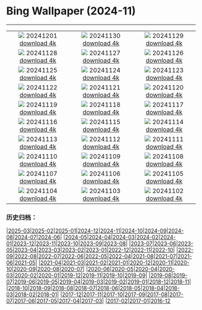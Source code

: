 # Bing Wallpaper (2024-11)
**************
| | | |
| :----: | :----: | :----: |
| ![](https://www.bing.com/th?id=OHR.IcebergsAntarctica_JA-JP7385959905_1920x1080.jpg) 20241201 [download 4k](https://www.bing.com/th?id=OHR.IcebergsAntarctica_JA-JP7385959905_UHD.jpg) | ![](https://www.bing.com/th?id=OHR.KilchurnAutumn_JA-JP5172394807_1920x1080.jpg) 20241130 [download 4k](https://www.bing.com/th?id=OHR.KilchurnAutumn_JA-JP5172394807_UHD.jpg) | ![](https://www.bing.com/th?id=OHR.MtStMichel_JA-JP4975687728_1920x1080.jpg) 20241129 [download 4k](https://www.bing.com/th?id=OHR.MtStMichel_JA-JP4975687728_UHD.jpg) |
| ![](https://www.bing.com/th?id=OHR.ZafraCastle_JA-JP6761146829_1920x1080.jpg) 20241128 [download 4k](https://www.bing.com/th?id=OHR.ZafraCastle_JA-JP6761146829_UHD.jpg) | ![](https://www.bing.com/th?id=OHR.SemoisRiver_JA-JP6578585711_1920x1080.jpg) 20241127 [download 4k](https://www.bing.com/th?id=OHR.SemoisRiver_JA-JP6578585711_UHD.jpg) | ![](https://www.bing.com/th?id=OHR.HotBathDay2024_JA-JP6338825094_1920x1080.jpg) 20241126 [download 4k](https://www.bing.com/th?id=OHR.HotBathDay2024_JA-JP6338825094_UHD.jpg) |
| ![](https://www.bing.com/th?id=OHR.AmboseliGiraffes_JA-JP2992203136_1920x1080.jpg) 20241125 [download 4k](https://www.bing.com/th?id=OHR.AmboseliGiraffes_JA-JP2992203136_UHD.jpg) | ![](https://www.bing.com/th?id=OHR.SonomaCoast_JA-JP5834035051_1920x1080.jpg) 20241124 [download 4k](https://www.bing.com/th?id=OHR.SonomaCoast_JA-JP5834035051_UHD.jpg) | ![](https://www.bing.com/th?id=OHR.FibonacciAloe_JA-JP5597690966_1920x1080.jpg) 20241123 [download 4k](https://www.bing.com/th?id=OHR.FibonacciAloe_JA-JP5597690966_UHD.jpg) |
| ![](https://www.bing.com/th?id=OHR.Xiaoxue2024_JA-JP4930643570_1920x1080.jpg) 20241122 [download 4k](https://www.bing.com/th?id=OHR.Xiaoxue2024_JA-JP4930643570_UHD.jpg) | ![](https://www.bing.com/th?id=OHR.LionCubs_JA-JP4693137175_1920x1080.jpg) 20241121 [download 4k](https://www.bing.com/th?id=OHR.LionCubs_JA-JP4693137175_UHD.jpg) | ![](https://www.bing.com/th?id=OHR.BeyondSaype_JA-JP4402963918_1920x1080.jpg) 20241120 [download 4k](https://www.bing.com/th?id=OHR.BeyondSaype_JA-JP4402963918_UHD.jpg) |
| ![](https://www.bing.com/th?id=OHR.TasmansArch_JA-JP4122919606_1920x1080.jpg) 20241119 [download 4k](https://www.bing.com/th?id=OHR.TasmansArch_JA-JP4122919606_UHD.jpg) | ![](https://www.bing.com/th?id=OHR.PorthcawlLighthouse_JA-JP3933854148_1920x1080.jpg) 20241118 [download 4k](https://www.bing.com/th?id=OHR.PorthcawlLighthouse_JA-JP3933854148_UHD.jpg) | ![](https://www.bing.com/th?id=OHR.RedStag_JA-JP3676294833_1920x1080.jpg) 20241117 [download 4k](https://www.bing.com/th?id=OHR.RedStag_JA-JP3676294833_UHD.jpg) |
| ![](https://www.bing.com/th?id=OHR.FrieslandNetherlands_JA-JP3280523442_1920x1080.jpg) 20241116 [download 4k](https://www.bing.com/th?id=OHR.FrieslandNetherlands_JA-JP3280523442_UHD.jpg) | ![](https://www.bing.com/th?id=OHR.YiPengLanterns_JA-JP3002354354_1920x1080.jpg) 20241115 [download 4k](https://www.bing.com/th?id=OHR.YiPengLanterns_JA-JP3002354354_UHD.jpg) | ![](https://www.bing.com/th?id=OHR.ManarolaItaly_JA-JP2558854780_1920x1080.jpg) 20241114 [download 4k](https://www.bing.com/th?id=OHR.ManarolaItaly_JA-JP2558854780_UHD.jpg) |
| ![](https://www.bing.com/th?id=OHR.KelpForest_JA-JP2433405735_1920x1080.jpg) 20241113 [download 4k](https://www.bing.com/th?id=OHR.KelpForest_JA-JP2433405735_UHD.jpg) | ![](https://www.bing.com/th?id=OHR.CoveArch_JA-JP2301146228_1920x1080.jpg) 20241112 [download 4k](https://www.bing.com/th?id=OHR.CoveArch_JA-JP2301146228_UHD.jpg) | ![](https://www.bing.com/th?id=OHR.Banff24_JA-JP2138489803_1920x1080.jpg) 20241111 [download 4k](https://www.bing.com/th?id=OHR.Banff24_JA-JP2138489803_UHD.jpg) |
| ![](https://www.bing.com/th?id=OHR.YucatanFlamingos_JA-JP2002783035_1920x1080.jpg) 20241110 [download 4k](https://www.bing.com/th?id=OHR.YucatanFlamingos_JA-JP2002783035_UHD.jpg) | ![](https://www.bing.com/th?id=OHR.MoroccoMilkyWay_JA-JP1854707696_1920x1080.jpg) 20241109 [download 4k](https://www.bing.com/th?id=OHR.MoroccoMilkyWay_JA-JP1854707696_UHD.jpg) | ![](https://www.bing.com/th?id=OHR.GlacialRivers_JA-JP1694776093_1920x1080.jpg) 20241108 [download 4k](https://www.bing.com/th?id=OHR.GlacialRivers_JA-JP1694776093_UHD.jpg) |
| ![](https://www.bing.com/th?id=OHR.AnserAlbifrons2024_JA-JP4172907824_1920x1080.jpg) 20241107 [download 4k](https://www.bing.com/th?id=OHR.AnserAlbifrons2024_JA-JP4172907824_UHD.jpg) | ![](https://www.bing.com/th?id=OHR.ShiShiBeach_JA-JP1245886715_1920x1080.jpg) 20241106 [download 4k](https://www.bing.com/th?id=OHR.ShiShiBeach_JA-JP1245886715_UHD.jpg) | ![](https://www.bing.com/th?id=OHR.Torinoichi2024_JA-JP3936994887_1920x1080.jpg) 20241105 [download 4k](https://www.bing.com/th?id=OHR.Torinoichi2024_JA-JP3936994887_UHD.jpg) |
| ![](https://www.bing.com/th?id=OHR.CumbriaAutumn_JA-JP9920066326_1920x1080.jpg) 20241104 [download 4k](https://www.bing.com/th?id=OHR.CumbriaAutumn_JA-JP9920066326_UHD.jpg) | ![](https://www.bing.com/th?id=OHR.YucatanBiosphere_JA-JP2886303469_1920x1080.jpg) 20241103 [download 4k](https://www.bing.com/th?id=OHR.YucatanBiosphere_JA-JP2886303469_UHD.jpg) | ![](https://www.bing.com/th?id=OHR.BisonYellowstone_JA-JP3698112107_1920x1080.jpg) 20241102 [download 4k](https://www.bing.com/th?id=OHR.BisonYellowstone_JA-JP3698112107_UHD.jpg) |

### 历史归档：

|[2025-03](2025-03/2025-03.md)|[2025-02](2025-02/2025-02.md)|[2025-01](2025-01/2025-01.md)|[2024-12](2024-12/2024-12.md)|[2024-11](2024-11/2024-11.md)|[2024-10](2024-10/2024-10.md)|[2024-09](2024-09/2024-09.md)|[2024-08](2024-08/2024-08.md)|[2024-07](2024-07/2024-07.md)|[2024-06](2024-06/2024-06.md)|
|[2024-05](2024-05/2024-05.md)|[2024-04](2024-04/2024-04.md)|[2024-03](2024-03/2024-03.md)|[2024-02](2024-02/2024-02.md)|[2024-01](2024-01/2024-01.md)|[2023-12](2023-12/2023-12.md)|[2023-11](2023-11/2023-11.md)|[2023-10](2023-10/2023-10.md)|[2023-09](2023-09/2023-09.md)|[2023-08](2023-08/2023-08.md)|
|[2023-07](2023-07/2023-07.md)|[2023-06](2023-06/2023-06.md)|[2023-05](2023-05/2023-05.md)|[2023-04](2023-04/2023-04.md)|[2023-03](2023-03/2023-03.md)|[2023-02](2023-02/2023-02.md)|[2023-01](2023-01/2023-01.md)|[2022-12](2022-12/2022-12.md)|[2022-11](2022-11/2022-11.md)|[2022-10](2022-10/2022-10.md)|
|[2022-09](2022-09/2022-09.md)|[2022-08](2022-08/2022-08.md)|[2022-07](2022-07/2022-07.md)|[2022-06](2022-06/2022-06.md)|[2022-05](2022-05/2022-05.md)|[2022-04](2022-04/2022-04.md)|[2021-08](2021-08/2021-08.md)|[2021-07](2021-07/2021-07.md)|[2021-06](2021-06/2021-06.md)|[2021-05](2021-05/2021-05.md)|
|[2021-04](2021-04/2021-04.md)|[2021-03](2021-03/2021-03.md)|[2021-02](2021-02/2021-02.md)|[2021-01](2021-01/2021-01.md)|[2020-12](2020-12/2020-12.md)|[2020-11](2020-11/2020-11.md)|[2020-10](2020-10/2020-10.md)|[2020-09](2020-09/2020-09.md)|[2020-08](2020-08/2020-08.md)|[2020-07](2020-07/2020-07.md)|
|[2020-06](2020-06/2020-06.md)|[2020-05](2020-05/2020-05.md)|[2020-04](2020-04/2020-04.md)|[2020-03](2020-03/2020-03.md)|[2020-02](2020-02/2020-02.md)|[2020-01](2020-01/2020-01.md)|[2019-12](2019-12/2019-12.md)|[2019-11](2019-11/2019-11.md)|[2019-10](2019-10/2019-10.md)|[2019-09](2019-09/2019-09.md)|
|[2019-08](2019-08/2019-08.md)|[2019-07](2019-07/2019-07.md)|[2019-06](2019-06/2019-06.md)|[2019-05](2019-05/2019-05.md)|[2019-04](2019-04/2019-04.md)|[2019-03](2019-03/2019-03.md)|[2019-02](2019-02/2019-02.md)|[2019-01](2019-01/2019-01.md)|[2018-12](2018-12/2018-12.md)|[2018-11](2018-11/2018-11.md)|
|[2018-10](2018-10/2018-10.md)|[2018-09](2018-09/2018-09.md)|[2018-08](2018-08/2018-08.md)|[2018-07](2018-07/2018-07.md)|[2018-06](2018-06/2018-06.md)|[2018-05](2018-05/2018-05.md)|[2018-04](2018-04/2018-04.md)|[2018-03](2018-03/2018-03.md)|[2018-02](2018-02/2018-02.md)|[2018-01](2018-01/2018-01.md)|
|[2017-12](2017-12/2017-12.md)|[2017-11](2017-11/2017-11.md)|[2017-10](2017-10/2017-10.md)|[2017-09](2017-09/2017-09.md)|[2017-08](2017-08/2017-08.md)|[2017-07](2017-07/2017-07.md)|[2017-06](2017-06/2017-06.md)|[2017-05](2017-05/2017-05.md)|[2017-04](2017-04/2017-04.md)|[2017-03](2017-03/2017-03.md)|
|[2017-02](2017-02/2017-02.md)|[2017-01](2017-01/2017-01.md)|[2016-12](2016-12/2016-12.md)
